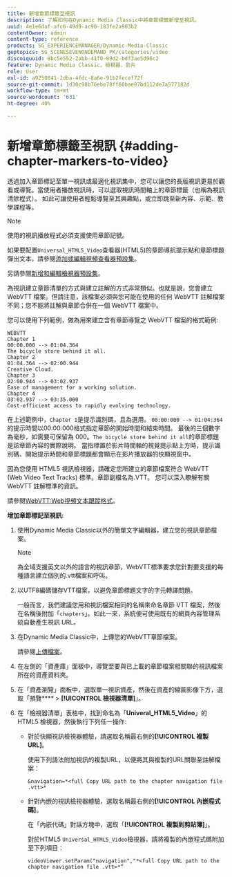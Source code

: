 ```yaml
---
title: 新增章節標籤至視訊
description: 了解如何在Dynamic Media Classic中將章節標籤新增至視訊。
uuid: 4e1e6daf-afc6-49d9-ac90-183fe2a903b2
contentOwner: admin
content-type: reference
products: SG_EXPERIENCEMANAGER/Dynamic-Media-Classic
geptopics: SG_SCENESEVENONDEMAND_PK/categories/video
discoiquuid: 8bc5e552-2abb-41f0-89d2-bdf3ae5d96c2
feature: Dynamic Media Classic，檢視器，影片
role: User
exl-id: a9250841-2dba-4fdc-8a6e-91b2fecef72f
source-git-commit: 1d30c98b76ebe78ff60bae87bd112de7a577182d
workflow-type: tm+mt
source-wordcount: '631'
ht-degree: 40%

---
```


# 新增章節標籤至視訊 {#adding-chapter-markers-to-video}

透過加入章節標記至單一視訊或最適化視訊集中，您可以讓您的長版視訊更易於觀看或導覽。當使用者播放視訊時，可以選取視訊時間軸上的章節標籤（也稱為視訊清除程式）。 如此可讓使用者輕鬆導覽至其興趣點，或立即跳至新內容、示範、教學課程等。

>[!NOTE]
>
>使用的視訊播放程式必須支援使用章節記號。

如果要配置`Universal_HTML5_Video`查看器(HTML5)的章節導航提示點和章節標題彈出文本，請參閱[添加或編輯視頻查看器預設集](previewing-videos-video-viewer.md#adding_or_editing_a_video_viewer_preset)。

另請參閱[新增和編輯檢視器預設集](application-setup.md#adding_and_editing_viewer_presets)。

為視訊建立章節清單的方式與建立註解的方式非常類似。也就是說，您會建立 WebVTT 檔案。但請注意，該檔案必須與您可能在使用的任何 WebVTT 註解檔案不同；您不能將註解與章節合併在一個 WebVTT 檔案中。

您可以使用下列範例，做為用來建立含有章節導覽之 WebVTT 檔案的格式範例:

```as3
WEBVTT 
Chapter 1 
00:00.000 --> 01:04.364 
The bicycle store behind it all. 
Chapter 2 
01:04.364 --> 02:00.944 
Creative Cloud. 
Chapter 3 
02:00.944 --> 03:02.937 
Ease of management for a working solution. 
Chapter 4 
03:02.937 --> 03:35.000 
Cost-efficient access to rapidly evolving technology.
```

在上述範例中，`Chapter 1`是提示識別碼，且為選用。 `00:00:000 --> 01:04:364`的提示時間以00:00:000格式指定章節的開始時間和結束時間。 最後的三個數字為毫秒，如需要可保留為 000。`The bicycle store behind it all`的章節標題是該章節內容的實際說明。 當指標置於影片時間軸的視覺提示點上方時，提示識別碼、開始提示時間和章節標題都會顯示在影片播放器的快顯視窗中。

因為您使用 HTML5 視訊檢視器，請確定您所建立的章節檔案符合 WebVTT (Web Video Text Tracks) 標準。章節副檔名為.VTT。 您可以深入瞭解有關 WebVTT 註解標準的資訊。

請參閱[WebVTT:Web視頻文本跟蹤格式](https://w3c.github.io/webvtt/)。

**增加章節標記至視訊:**

1. 使用Dynamic Media Classic以外的簡單文字編輯器，建立您的視訊章節檔案。

   >[!NOTE]
   >
   >為全域支援英文以外的語言的視訊章節，WebVTT標準要求您針對要支援的每種語言建立個別的.vtt檔案和呼叫。

1. 以UTF8編碼儲存VTT檔案，以避免章節標題文字的字元轉譯問題。

   一般而言，我們建議您用和視訊檔案相同的名稱來命名章節 VTT 檔案，然後在名稱後附加「`chapters`」。如此一來，系統便可使用既有的網頁內容管理系統自動產生視訊 URL。

1. 在Dynamic Media Classic中，上傳您的WebVTT章節檔案。

   請參閱[上傳檔案](uploading-files.md#uploading_files)。

1. 在左側的「資產庫」面板中，導覽至要與已上載的章節檔案相關聯的視訊檔案所在的資產資料夾。
1. 在「資產瀏覽」面板中，選取單一視訊資產，然後在資產的縮圖影像下方，選取「預覽&#x200B;**** > **[!UICONTROL 檢視器清單]**」。
1. 在「檢視器清單」表格中，找到命名為「**Univeral_HTML5_Video**」的 HTML5 檢視器，然後執行下列任一操作:

   * 對於快顯視訊檢視器體驗，請選取名稱最右側的&#x200B;**[!UICONTROL 複製URL]**。

      使用下列語法附加視訊的複製URL，以便將其與複製的URL關聯至註解檔案：

      `&navigation=*<full Copy URL path to the chapter navigation file .vtt>*`

   * 針對內嵌的視訊檢視器體驗，選取名稱最右側的&#x200B;**[!UICONTROL 內嵌程式碼]**。

      在「內嵌代碼」對話方塊中，選取「**[!UICONTROL 複製到剪貼簿]**」。

      對於HTML5 `Universal_HTML5_Video`檢視器，請將複製的內嵌程式碼附加至下列項目：

      `videoViewer.setParam("navigation","*<full Copy URL path to the chapter navigation file .vtt>*”`
